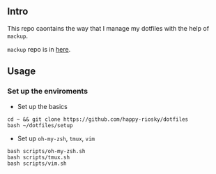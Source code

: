 ## Intro

This repo caontains the way that I manage my dotfiles with the help of `mackup`.

`mackup` repo is in [here](https://github.com/lra/mackup?tab=readme-ov-file).

## Usage

### Set up the enviroments

- Set up the basics

```
cd ~ && git clone https://github.com/happy-riosky/dotfiles
bash ~/dotfiles/setup
```

- Set up `oh-my-zsh`, `tmux`, `vim` 

```
bash scripts/oh-my-zsh.sh
bash scripts/tmux.sh
bash scripts/vim.sh
```
